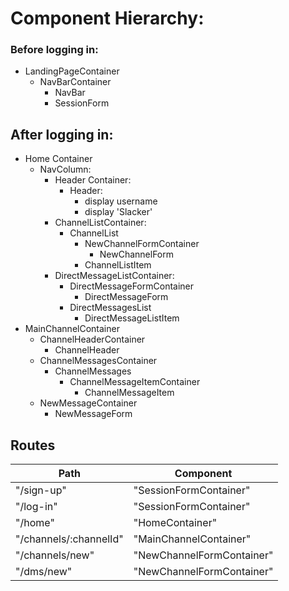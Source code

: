 # Component Hierarchy:


### Before logging in:
  - LandingPageContainer
     - NavBarContainer
        * NavBar
         * SessionForm


## After logging in:
 - Home Container
   - NavColumn:
     - Header Container:
       + Header:
          * display username
          * display 'Slacker'
      - ChannelListContainer:
        - ChannelList
            - NewChannelFormContainer
              * NewChannelForm
            * ChannelListItem
      - DirectMessageListContainer:
          - DirectMessageFormContainer
            - DirectMessageForm
          - DirectMessagesList
              * DirectMessageListItem
  - MainChannelContainer
     - ChannelHeaderContainer
        - ChannelHeader
     - ChannelMessagesContainer
       + ChannelMessages
          + ChannelMessageItemContainer
            * ChannelMessageItem
     - NewMessageContainer
        - NewMessageForm

## Routes

|Path   | Component   |
|-------|-------------|
| "/sign-up" | "SessionFormContainer" |
| "/log-in" | "SessionFormContainer" |
| "/home" | "HomeContainer" |
| "/channels/:channelId" | "MainChannelContainer" |
| "/channels/new" | "NewChannelFormContainer" |
| "/dms/new" | "NewChannelFormContainer" |
